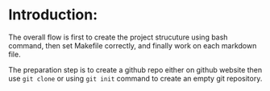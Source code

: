 # Introduction:
The overall flow is first to create the project strucuture using bash command, then set Makefile correctly, and finally work on each markdown file.

The preparation step is to create a github repo either on github website then use 
```git clone``` or using ```git init``` command to create an empty git repository.


